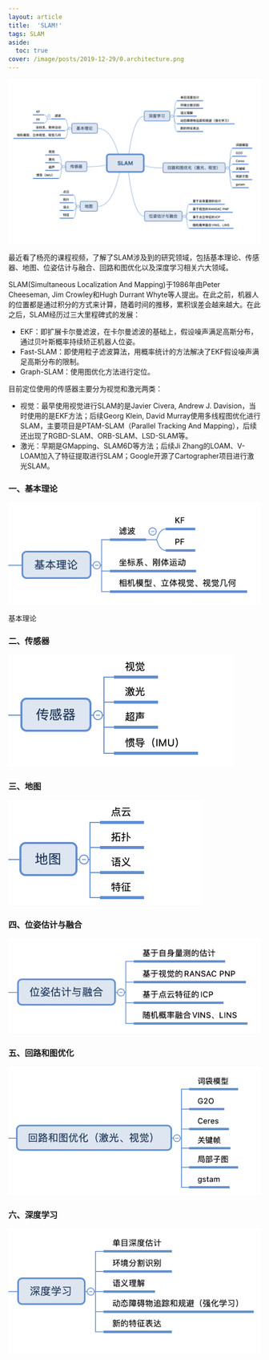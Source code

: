 ```yaml
---
layout: article
title:  'SLAM!'
tags: SLAM
aside:
  toc: true
cover: /image/posts/2019-12-29/0.architecture.png
---
```


![architecture-all](/image/posts/2019-12-29/0.architecture-all.png)

最近看了杨亮的课程视频，了解了SLAM涉及到的研究领域，包括基本理论、传感器、地图、位姿估计与融合、回路和图优化以及深度学习相关六大领域。

<!--more-->

SLAM(Simultaneous Localization And Mapping)于1986年由Peter Cheeseman, Jim Crowley和Hugh Durrant Whyte等人提出。在此之前，机器人的位置都是通过积分的方式来计算，随着时间的推移，累积误差会越来越大。在此之后，SLAM经历过三大里程碑式的发展：
- EKF：即扩展卡尔曼滤波，在卡尔曼滤波的基础上，假设噪声满足高斯分布，通过贝叶斯概率持续矫正机器人位姿。
- Fast-SLAM：即使用粒子滤波算法，用概率统计的方法解决了EKF假设噪声满足高斯分布的限制。
- Graph-SLAM：使用图优化方法进行定位。

目前定位使用的传感器主要分为视觉和激光两类：
- 视觉：最早使用视觉进行SLAM的是Javier Civera, Andrew J. Davision，当时使用的是EKF方法；后续Georg Klein, David Murray使用多线程图优化进行SLAM，主要项目是PTAM-SLAM（Parallel Tracking And Mapping），后续还出现了RGBD-SLAM、ORB-SLAM、LSD-SLAM等。
- 激光：早期是GMapping、SLAM6D等方法；后续Ji Zhang的LOAM、V-LOAM加入了特征提取进行SLAM；Google开源了Cartographer项目进行激光SLAM。

### 一、基本理论

![base-theory](/image/posts/2019-12-29/1.base-theory.png)


基本理论

### 二、传感器

![sensor](/image/posts/2019-12-29/2.sensor.png)


### 三、地图

![map](/image/posts/2019-12-29/3.map.png)


### 四、位姿估计与融合

![pose](/image/posts/2019-12-29/4.pose.png)


### 五、回路和图优化

![g2o](/image/posts/2019-12-29/5.g2o.png)


### 六、深度学习

![deep-learning](/image/posts/2019-12-29/6.deep-learning.png)




